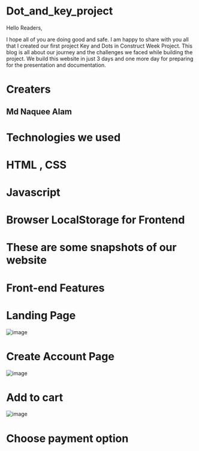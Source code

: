 # Dot_and_key_project

Hello Readers,


I hope all of you are doing good and safe. I am happy to share with you all that I created our first project Key and Dots in Construct Week Project. This blog is all about our journey and the challenges we faced while building the project. We build this website in just 3 days and one more day for preparing for the presentation and documentation.


# Creaters
## Md Naquee Alam

# Technologies we used
# HTML , CSS
# Javascript
# Browser LocalStorage for Frontend

# These are some snapshots of our website
# Front-end Features
# Landing Page
![image](https://user-images.githubusercontent.com/100348982/161198822-a3d25816-981a-4551-a43a-3befd3dbe67d.png)

# Create Account Page
![image](https://user-images.githubusercontent.com/100348982/161201663-e20d94d2-9977-49a8-b711-9c6a19d65634.png)

# Add to cart

![image](https://user-images.githubusercontent.com/100348982/161201890-dcc72fbb-b506-4018-a4e2-abbd630554a2.png)
# Choose payment option

